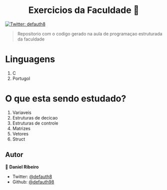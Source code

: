 <h1 align="center">Exercicios da Faculdade 👋</h1>
<p>
  <a href="https://twitter.com/defauth8" target="_blank">
    <img alt="Twitter: defauth8" src="https://img.shields.io/twitter/follow/defauth8.svg?style=social" />
  </a>
</p>

> Repositorio com o codigo gerado na aula de programaçao estruturada da faculdade

# Linguagens

1. C
2. Portugol

# O que esta sendo estudado?

1. Variaveis
2. Estruturas de decicao
3. Estruturas de controle
4. Matrizes
5. Vetores
6. Struct

## Autor

👤 **Daniel Ribeiro**

- Twitter: [@defauth8](https://twitter.com/defauth8)
- Github: [@defauth98](https://github.com/defauth98)
